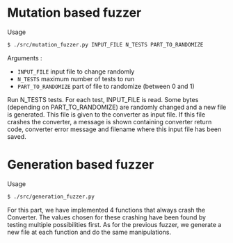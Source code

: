 # Mutation based fuzzer
Usage
```bash
$ ./src/mutation_fuzzer.py INPUT_FILE N_TESTS PART_TO_RANDOMIZE
```

Arguments :
- `INPUT_FILE` input file to change randomly
- `N_TESTS` maximum number of tests to run
- `PART_TO_RANDOMIZE` part of file to randomize (between 0 and 1)

Run N_TESTS tests. For each test, INPUT_FILE is read. Some bytes (depending on
PART_TO_RANDOMIZE) are randomly changed and a new file is generated. This file
is given to the converter as input file. If this file crashes the converter, a
message is shown containing converter return code, converter error message and
filename where this input file has been saved.

# Generation based fuzzer

Usage
```bash
$ ./src/generation_fuzzer.py
```

For this part, we have implemented 4 functions that always crash the Converter. The values chosen for these crashing have been found by testing multiple possibilities first. As for the previous fuzzer, we generate a new file at each function and do the same manipulations.
